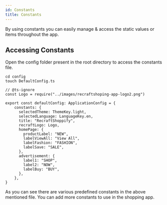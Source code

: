 ```yaml
---
id: Constants
title: Constants
---
```


By using constants you can easily manage & access the static values or items throughout the app.

## Accessing Constants
Open the config folder present in the root directory to access the constants file.

```
cd config
touch DefaultConfig.ts
```

```
// @ts-ignore
const Logo = require("../images/recraftshoping-app-logo2.png")

export const defaultConfig: ApplicationConfig = {
    constants: {
      selectedTheme: ThemeKey.light,
      selectedLanguage: LanguageKey.en,
      title: "RecraftShoppify",
      recraftLogo: Logo,
      homePage: {
        productLabel: "NEW",
        labelViewAll: "View All",
        labelFashion: "FASHION",
        labelSave: "SALE",
      },
      advertisement: {
        label1: "SHOP",
        label2: "NOW",
        labelBuy: "BUY",
      },
    },
}
```

As you can see there are various predefined constants in the above mentioned file. You can add more constants to use in the shopping app.
